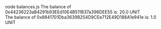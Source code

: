 <div id="termynal" data-termynal>
  <span data-ty="input"><span class="file-path"></span>node balances.js</span>
  <span data-ty>The balance of 0x44236223aB4291b93EEd10E4B511B37a398DEE55 is: 20.0 UNIT
    <br> The balance of 0x8841701Dba3639B254D9CEe712E49D188A1e941e is: 1.0 UNIT
  </span>
</div>
